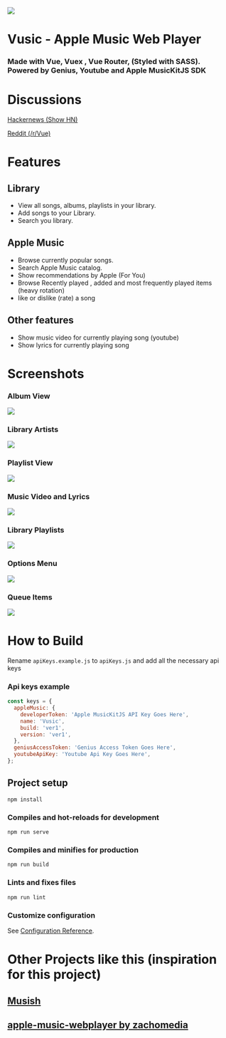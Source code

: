 ![](./example/image.png)

# Vusic - Apple Music Web Player

### Made with Vue, Vuex , Vue Router, (Styled with SASS). Powered by Genius, Youtube and Apple MusicKitJS SDK

# Discussions
[Hackernews (Show HN)](https://news.ycombinator.com/item?id=21928211)

[Reddit (/r/Vue)](https://www.reddit.com/r/vuejs/comments/ei6ikk/i_made_a_apple_music_web_player_in_vuejs/)

# Features 

## Library
* View all songs, albums, playlists in your library.
* Add songs to your Library.
* Search you library.

## Apple Music
* Browse currently popular songs.
* Search Apple Music catalog.
* Show recommendations by Apple (For You)
* Browse Recently played , added and most frequently played items (heavy rotation)
* like or dislike (rate) a song

## Other features
* Show music video for currently playing song (youtube)
* Show lyrics for currently playing song




# Screenshots

### Album View
![](./example/1.png)

### Library Artists
![](./example/8.png)

### Playlist View
![](./example/4.png)

### Music Video and Lyrics
![](./example/2.png)

### Library Playlists
![](./example/3.png)

### Options Menu
![](./example/5.png)

### Queue Items
![](./example/6.png)

# How to Build

Rename `apiKeys.example.js` to `apiKeys.js` and add all the necessary api keys

### Api keys example
```js
const keys = {
  appleMusic: {
    developerToken: 'Apple MusicKitJS API Key Goes Here',
    name: 'Vusic',
    build: 'ver1',
    version: 'ver1',
  },
  geniusAccessToken: 'Genius Access Token Goes Here',
  youtubeApiKey: 'Youtube Api Key Goes Here',
};
```

## Project setup
```
npm install
```

### Compiles and hot-reloads for development
```
npm run serve
```

### Compiles and minifies for production
```
npm run build
```

### Lints and fixes files
```
npm run lint
```

### Customize configuration
See [Configuration Reference](https://cli.vuejs.org/config/).
# Other Projects like this (inspiration for this project)

## [Musish](https://github.com/Musish/Musish)
## [apple-music-webplayer by zachomedia](https://github.com/zachomedia/apple-music-webplayer)


